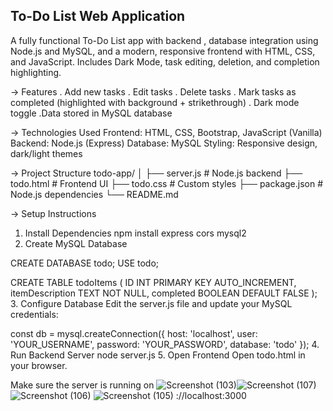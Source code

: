 ## To-Do List Web Application ##
A fully functional To-Do List app with backend , database integration using Node.js and MySQL, and a modern, responsive frontend with HTML, CSS, and JavaScript. Includes Dark Mode, task editing, deletion, and completion highlighting.

-> Features
. Add new tasks
. Edit tasks
. Delete tasks
. Mark tasks as completed (highlighted with background + strikethrough)
. Dark mode toggle
.Data stored in MySQL database

-> Technologies Used
Frontend: HTML, CSS, Bootstrap, JavaScript (Vanilla)
Backend: Node.js (Express)
Database: MySQL
Styling: Responsive design, dark/light themes

-> Project Structure
todo-app/
│
├── server.js          # Node.js backend
├── todo.html          # Frontend UI
├── todo.css           # Custom styles
├── package.json       # Node.js dependencies
└── README.md

-> Setup Instructions

1.  Install Dependencies
 npm install express cors mysql2
2.  Create MySQL Database

CREATE DATABASE todo;
USE todo;

CREATE TABLE todoItems (
  ID INT PRIMARY KEY AUTO_INCREMENT,
  itemDescription TEXT NOT NULL,
  completed BOOLEAN DEFAULT FALSE
);
3. Configure Database
Edit the server.js file and update your MySQL credentials:

const db = mysql.createConnection({
  host: 'localhost',
  user: 'YOUR_USERNAME',
  password: 'YOUR_PASSWORD',
  database: 'todo'
});
4. Run Backend Server
 node server.js
5.  Open Frontend
Open todo.html in your browser.

Make sure the server is running on ![Screenshot (103)](https://github.com/user-attachments/assets/48978966-be71-4b83-81e1-07dfd10ec7ef)![Screenshot (107)](https://github.com/user-attachments/assets/cb3dd98d-9ae4-412c-bc13-b1efedef6ed3)
![Screenshot (106)](https://github.com/user-attachments/assets/56fbb8dd-d63b-4125-b5d3-af2d12323911)
![Screenshot (105)](https://github.com/user-attachments/assets/46473d37-f9f3-4e1f-a272-0f5d215f76b7)
://localhost:3000

